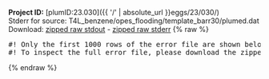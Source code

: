 **Project ID:** [plumID:23.030]({{ '/' | absolute_url }}eggs/23/030/)  
Stderr for source:  T4L_benzene/opes_flooding/template_barr30/plumed.dat   
Download: [zipped raw stdout](plumed.dat.plumed.stdout.txt.zip) - [zipped raw stderr](plumed.dat.plumed.stderr.txt.zip) 
{% raw %}
<pre>
#! Only the first 1000 rows of the error file are shown below
#! To inspect the full error file, please download the zipped raw stderr file above
</pre>
{% endraw %}
